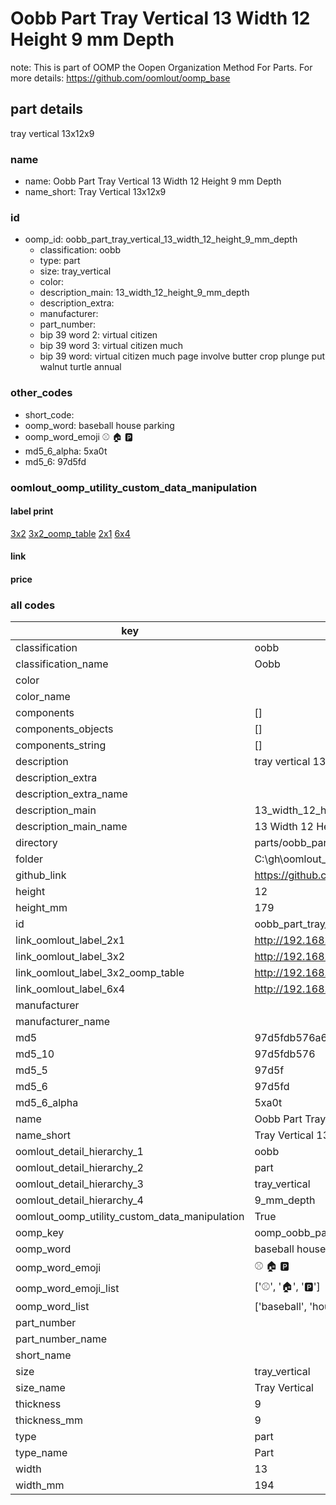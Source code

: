 # Oobb Part Tray Vertical 13 Width 12 Height 9 mm Depth  

note: This is part of OOMP the Oopen Organization Method For Parts. For more details: https://github.com/oomlout/oomp_base

##  part details
  



tray vertical 13x12x9



### name
* name: Oobb Part Tray Vertical 13 Width 12 Height 9 mm Depth
* name_short: Tray Vertical 13x12x9 
### id
* oomp_id: oobb_part_tray_vertical_13_width_12_height_9_mm_depth
  * classification: oobb
  * type: part
  * size: tray_vertical
  * color: 
  * description_main: 13_width_12_height_9_mm_depth
  * description_extra: 
  * manufacturer: 
  * part_number: 
  * bip 39 word 2: virtual citizen
  * bip 39 word 3: virtual citizen much
  * bip 39 word: virtual citizen much page involve butter crop plunge put walnut turtle annual

### other_codes
* short_code: 
* oomp_word: baseball house parking
* oomp_word_emoji :baseball: :house: :parking:
* md5_6_alpha: 5xa0t
* md5_6: 97d5fd






### oomlout_oomp_utility_custom_data_manipulation
#### label print
[3x2](http://192.168.1.245:1112/?label=oomp%205xa0t)
[3x2_oomp_table](http://192.168.1.108:1112/?label=oomp%205xa0t)
[2x1](http://192.168.1.242:1112/?label=oomp%205xa0t)
[6x4](http://192.168.1.55:1112/?label=oomp%205xa0t)    

#### link

                              

#### price







### all codes 
| key | value |  
| --- | --- |  
| classification | oobb |  
| classification_name | Oobb |  
| color |  |  
| color_name |  |  
| components | [] |  
| components_objects | [] |  
| components_string | [] |  
| description | tray vertical 13x12x9 |  
| description_extra |  |  
| description_extra_name |  |  
| description_main | 13_width_12_height_9_mm_depth |  
| description_main_name | 13 Width 12 Height 9 mm Depth |  
| directory | parts/oobb_part_tray_vertical_13_width_12_height_9_mm_depth |  
| folder | C:\gh\oomlout_oobb_version_4_generated_parts\parts\oobb_part_tray_vertical_13_width_12_height_9_mm_depth |  
| github_link | https://github.com/oomlout/oomlout_oomp_part_src/tree/main/parts/oobb_part_tray_vertical_13_width_12_height_9_mm_depth |  
| height | 12 |  
| height_mm | 179 |  
| id | oobb_part_tray_vertical_13_width_12_height_9_mm_depth |  
| link_oomlout_label_2x1 | http://192.168.1.242:1112/?label=oomp%205xa0t |  
| link_oomlout_label_3x2 | http://192.168.1.245:1112/?label=oomp%205xa0t |  
| link_oomlout_label_3x2_oomp_table | http://192.168.1.108:1112/?label=oomp%205xa0t |  
| link_oomlout_label_6x4 | http://192.168.1.55:1112/?label=oomp%205xa0t |  
| manufacturer |  |  
| manufacturer_name |  |  
| md5 | 97d5fdb576a6e67c7d3b19ef220a57a3 |  
| md5_10 | 97d5fdb576 |  
| md5_5 | 97d5f |  
| md5_6 | 97d5fd |  
| md5_6_alpha | 5xa0t |  
| name | Oobb Part Tray Vertical 13 Width 12 Height 9 mm Depth |  
| name_short | Tray Vertical 13x12x9  |  
| oomlout_detail_hierarchy_1 | oobb |  
| oomlout_detail_hierarchy_2 | part |  
| oomlout_detail_hierarchy_3 | tray_vertical |  
| oomlout_detail_hierarchy_4 | 9_mm_depth |  
| oomlout_oomp_utility_custom_data_manipulation | True |  
| oomp_key | oomp_oobb_part_tray_vertical_13_width_12_height_9_mm_depth |  
| oomp_word | baseball house parking |  
| oomp_word_emoji | :baseball: :house: :parking: |  
| oomp_word_emoji_list | [':baseball:', ':house:', ':parking:'] |  
| oomp_word_list | ['baseball', 'house', 'parking'] |  
| part_number |  |  
| part_number_name |  |  
| short_name |  |  
| size | tray_vertical |  
| size_name | Tray Vertical |  
| thickness | 9 |  
| thickness_mm | 9 |  
| type | part |  
| type_name | Part |  
| width | 13 |  
| width_mm | 194 |  
